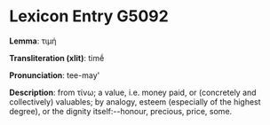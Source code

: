 # Lexicon Entry G5092

**Lemma**: τιμή

**Transliteration (xlit)**: timḗ

**Pronunciation**: tee-may'

**Description**:
from τίνω; a value, i.e. money paid, or (concretely and collectively) valuables; by analogy, esteem (especially of the highest degree), or the dignity itself:--honour, precious, price, some.
